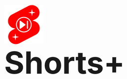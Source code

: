 <h1 style="font-size: 100px;">
    <img align="center" src="icon/icon128x128.png" alt="icon"/>Shorts+
</h1>
